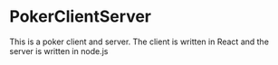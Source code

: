 # PokerClientServer
This is a poker client and server. The client is written in React and the server is written in node.js
